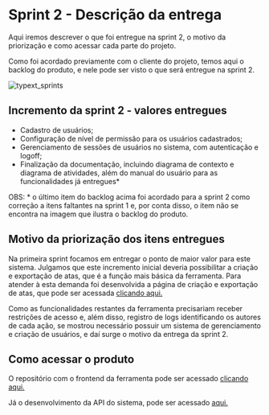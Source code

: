 # Sprint 2 - Descrição da entrega

Aqui iremos descrever o que foi entregue na sprint 2, o motivo da priorização e como acessar cada parte do projeto.

Como foi acordado previamente com o cliente do projeto, temos aqui o backlog do produto, e nele pode ser visto o que será entregue na sprint 2.

![typext_sprints](https://user-images.githubusercontent.com/56441371/112768962-ffb86980-8ff4-11eb-8490-3e0e63db3c0e.png)

## Incremento da sprint 2 - valores entregues

- Cadastro de usuários;
- Configuração de nível de permissão para os usuários cadastrados;
- Gerenciamento de sessões de usuários no sistema, com autenticação e logoff;
- Finalização da documentação, incluindo diagrama de contexto e diagrama de atividades, além do manual do usuário para as funcionalidades já entregues*

OBS: * o último item do backlog acima foi acordado para a sprint 2 como correção a itens faltantes na sprint 1 e, por conta disso, o item não se encontra na imagem que ilustra o backlog do produto. 

## Motivo da priorização dos itens entregues

Na primeira sprint focamos em entregar o ponto de maior valor para este sistema. Julgamos que este incremento inicial deveria possibilitar a criação e exportação de atas, que é a função mais básica da ferramenta.
Para atender à esta demanda foi desenvolvida a página de criação e exportação de atas, que pode ser acessada [clicando aqui.](https://typext.vercel.app/)

Como as funcionalidades restantes da ferramenta precisariam receber restrições de acesso e, além disso, registro de logs identificando os autores de cada ação, se mostrou necessário possuir um sistema de gerenciamento e criação de usuários, e daí surge o motivo da entrega da sprint 2.

## Como acessar o produto

O repositório com o frontend da ferramenta pode ser acessado [clicando aqui.](https://github.com/Typext/typext-frontend)

Já o desenvolvimento da API do sistema, pode ser acessado [aqui.](https://github.com/Typext/typext-webservice)

